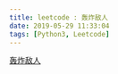 ```yaml
---
title: leetcode : 轰炸敌人
date: 2019-05-29 11:33:04
tags: [Python3, Leetcode]
---
```


[轰炸敌人](https://leetcode-cn.com/problems/bomb-enemy/)


